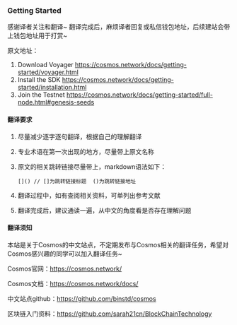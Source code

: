 ### Getting Started

感谢译者关注和翻译~ 翻译完成后，麻烦译者回复或私信钱包地址，后续建站会带上钱包地址用于打赏~

原文地址：

1. Download Voyager https://cosmos.network/docs/getting-started/voyager.html
2. Install the SDK  https://cosmos.network/docs/getting-started/installation.html
3. Join the Testnet  https://cosmos.network/docs/getting-started/full-node.html#genesis-seeds

#### 翻译要求

1. 尽量减少逐字逐句翻译，根据自己的理解翻译

2. 专业术语在第一次出现的地方，尽量带上原文名称

3. 原文的相关跳转链接尽量带上，markdown语法如下：

   ```
   []() // []为跳转链接标题  ()为跳转链接地址
   ```

4. 翻译过程中，如有查阅相关资料，可单列出参考文献

5. 翻译完成后，建议通读一遍，从中文的角度看是否存在理解问题

#### 翻译须知

本站是关于Cosmos的中文站点，不定期发布与Cosmos相关的翻译任务，希望对Cosmos感兴趣的同学可以加入翻译任务~

Cosmos官网：https://cosmos.network/

Cosmos文档：https://cosmos.network/docs/

中文站点github：https://github.com/binstd/cosmos

区块链入门资料：https://github.com/sarah21cn/BlockChainTechnology